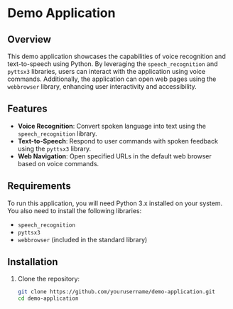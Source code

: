 # Demo Application

## Overview

This demo application showcases the capabilities of voice recognition and text-to-speech using Python. By leveraging the `speech_recognition` and `pyttsx3` libraries, users can interact with the application using voice commands. Additionally, the application can open web pages using the `webbrowser` library, enhancing user interactivity and accessibility.

## Features

- **Voice Recognition**: Convert spoken language into text using the `speech_recognition` library.
- **Text-to-Speech**: Respond to user commands with spoken feedback using the `pyttsx3` library.
- **Web Navigation**: Open specified URLs in the default web browser based on voice commands.

## Requirements

To run this application, you will need Python 3.x installed on your system. You also need to install the following libraries:

- `speech_recognition`
- `pyttsx3`
- `webbrowser` (included in the standard library)

## Installation

1. Clone the repository:
   ```bash
   git clone https://github.com/yourusername/demo-application.git
   cd demo-application
